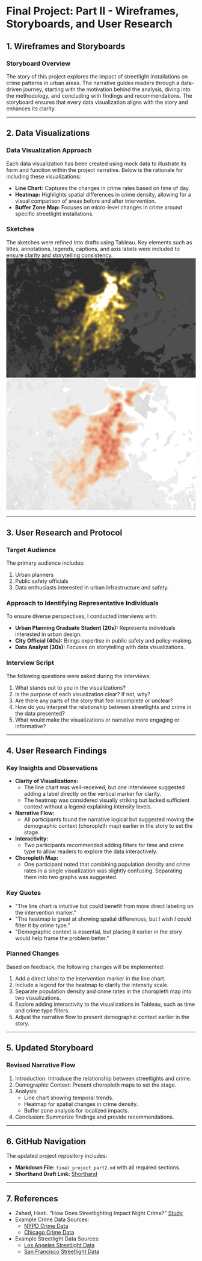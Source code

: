 # Final Project: Part II - Wireframes, Storyboards, and User Research

## 1. Wireframes and Storyboards

### Storyboard Overview
The story of this project explores the impact of streetlight installations on crime patterns in urban areas. The narrative guides readers through a data-driven journey, starting with the motivation behind the analysis, diving into the methodology, and concluding with findings and recommendations. The storyboard ensures that every data visualization aligns with the story and enhances its clarity.

---

## 2. Data Visualizations

### Data Visualization Approach
Each data visualization has been created using mock data to illustrate its form and function within the project narrative. Below is the rationale for including these visualizations:
- **Line Chart:** Captures the changes in crime rates based on time of day.
- **Heatmap:** Highlights spatial differences in crime density, allowing for a visual comparison of areas before and after intervention.
- **Buffer Zone Map:** Focuses on micro-level changes in crime around specific streetlight installations.

### Sketches
The sketches were refined into drafts using Tableau. Key elements such as titles, annotations, legends, captions, and axis labels were included to ensure clarity and storytelling consistency.
![Streetlight Map](streetlight_map_boston.png)
![Crime Map](night_crime_heatmap.png)

---

## 3. User Research and Protocol

### Target Audience
The primary audience includes:
1. Urban planners
2. Public safety officials
3. Data enthusiasts interested in urban infrastructure and safety.

### Approach to Identifying Representative Individuals
To ensure diverse perspectives, I conducted interviews with:
- **Urban Planning Graduate Student (20s):** Represents individuals interested in urban design.
- **City Official (40s):** Brings expertise in public safety and policy-making.
- **Data Analyst (30s):** Focuses on storytelling with data visualizations.

### Interview Script
The following questions were asked during the interviews:
1. What stands out to you in the visualizations?
2. Is the purpose of each visualization clear? If not, why?
3. Are there any parts of the story that feel incomplete or unclear?
4. How do you interpret the relationship between streetlights and crime in the data presented?
5. What would make the visualizations or narrative more engaging or informative?

---

## 4. User Research Findings

### Key Insights and Observations
- **Clarity of Visualizations:**
  - The line chart was well-received, but one interviewee suggested adding a label directly on the vertical marker for clarity.
  - The heatmap was considered visually striking but lacked sufficient context without a legend explaining intensity levels.
- **Narrative Flow:**
  - All participants found the narrative logical but suggested moving the demographic context (choropleth map) earlier in the story to set the stage.
- **Interactivity:**
  - Two participants recommended adding filters for time and crime type to allow readers to explore the data interactively.
- **Choropleth Map:**
  - One participant noted that combining population density and crime rates in a single visualization was slightly confusing. Separating them into two graphs was suggested.

### Key Quotes
- "The line chart is intuitive but could benefit from more direct labeling on the intervention marker."
- "The heatmap is great at showing spatial differences, but I wish I could filter it by crime type."
- "Demographic context is essential, but placing it earlier in the story would help frame the problem better."

### Planned Changes
Based on feedback, the following changes will be implemented:
1. Add a direct label to the intervention marker in the line chart.
2. Include a legend for the heatmap to clarify the intensity scale.
3. Separate population density and crime rates in the choropleth map into two visualizations.
4. Explore adding interactivity to the visualizations in Tableau, such as time and crime type filters.
5. Adjust the narrative flow to present demographic context earlier in the story.

---

## 5. Updated Storyboard

### Revised Narrative Flow
1. Introduction: Introduce the relationship between streetlights and crime.
2. Demographic Context: Present choropleth maps to set the stage.
3. Analysis:
   - Line chart showing temporal trends.
   - Heatmap for spatial changes in crime density.
   - Buffer zone analysis for localized impacts.
4. Conclusion: Summarize findings and provide recommendations.

---

## 6. GitHub Navigation

The updated project repository includes:
- **Markdown File:** `final_project_part2.md` with all required sections.
- **Shorthand Draft Link:** [Shorthand](https://app.shorthand.com/organisations/JSrgFWI7zn/stories/6S2vRbIyvZ#section-Guardians-of-the-Reef-H7UCPc5W15)
---

## 7. References

- Zahed, Hasti. "How Does Streetlighting Impact Night Crime?" [Study](https://newsletter.economics.utoronto.ca/wp-content/uploads/How-Does-Streetlighting-Impact-Night-Crime-1.pdf)
- Example Crime Data Sources:
  - [NYPD Crime Data](https://data.cityofnewyork.us/)
  - [Chicago Crime Data](https://data.cityofchicago.org/)
- Example Streetlight Data Sources:
  - [Los Angeles Streetlight Data](https://data.lacity.org/)
  - [San Francisco Streetlight Data](https://data.sfgov.org/)

